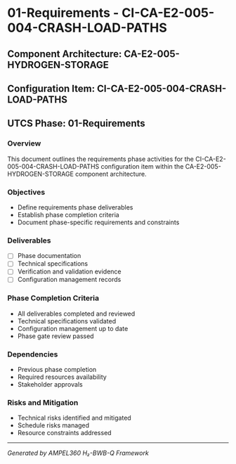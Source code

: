 # 01-Requirements - CI-CA-E2-005-004-CRASH-LOAD-PATHS

## Component Architecture: CA-E2-005-HYDROGEN-STORAGE
## Configuration Item: CI-CA-E2-005-004-CRASH-LOAD-PATHS
## UTCS Phase: 01-Requirements

### Overview
This document outlines the requirements phase activities for the CI-CA-E2-005-004-CRASH-LOAD-PATHS configuration item within the CA-E2-005-HYDROGEN-STORAGE component architecture.

### Objectives
- Define requirements phase deliverables
- Establish phase completion criteria
- Document phase-specific requirements and constraints

### Deliverables
- [ ] Phase documentation
- [ ] Technical specifications
- [ ] Verification and validation evidence
- [ ] Configuration management records

### Phase Completion Criteria
- All deliverables completed and reviewed
- Technical specifications validated
- Configuration management up to date
- Phase gate review passed

### Dependencies
- Previous phase completion
- Required resources availability
- Stakeholder approvals

### Risks and Mitigation
- Technical risks identified and mitigated
- Schedule risks managed
- Resource constraints addressed

---
*Generated by AMPEL360 H₂-BWB-Q Framework*

